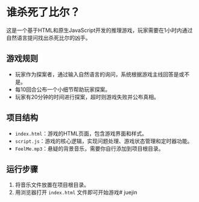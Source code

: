 # 谁杀死了比尔？

这是一个基于HTML和原生JavaScript开发的推理游戏，玩家需要在1小时内通过自然语言提问找出杀死比尔的凶手。

## 游戏规则
- 玩家作为探案者，通过输入自然语言的询问，系统根据游戏主线回答是或不是。
- 每10回合公布一个小细节帮助玩家探案。
- 玩家有20分钟的时间进行探案，超时则游戏失败并公布真相。

## 项目结构
- `index.html`：游戏的HTML页面，包含游戏界面和样式。
- `script.js`：游戏的核心逻辑，实现问题处理、游戏状态管理和定时器功能。
- `FeelMe.mp3`：悬疑的背景音乐，需要你自行添加到项目根目录。

## 运行步骤
1. 将音乐文件放置在项目根目录。
2. 用浏览器打开 `index.html` 文件即可开始游戏#   j u e j i n  
 
